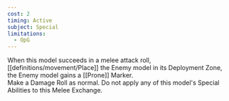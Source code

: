 ```yaml
---
cost: 2
timing: Active
subject: Special
limitations:
  - OpG
---
```

When this model succeeds in a melee attack roll, [[definitions/movement/Place]] the Enemy model in its Deployment Zone, the Enemy model gains a [[Prone]] Marker.  
Make a Damage Roll as normal. Do not apply any of this model's Special Abilities to this Melee Exchange.